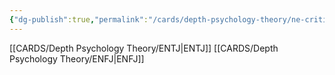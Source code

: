 ```yaml
---
{"dg-publish":true,"permalink":"/cards/depth-psychology-theory/ne-critic/","created":"2023-01-05T12:11:40.154+01:00","updated":"2023-01-06T15:48:53.962+01:00"}
---
```



[[CARDS/Depth Psychology Theory/ENTJ\|ENTJ]]
[[CARDS/Depth Psychology Theory/ENFJ\|ENFJ]]
